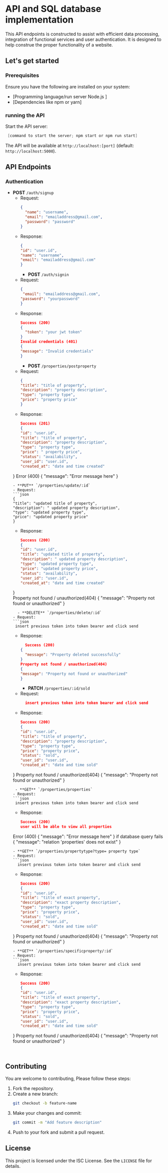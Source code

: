 # API and SQL database implementation

This API endpoints is constructed to assist with efficient data processing, integration of functional services and user authentication. It is designed to help construe the proper functionality of a website.

## Let's get started

### Prerequisites
Ensure you have the following are installed on your system:
- [Programming language/run server Node.js ]
- [Dependencies like npm or yarn]

### running the API
Start the API server:
 ```powershell
  [command to start the server; npm start or npm run start]
```

The API will be available at `http://localhost:[port]` (default: `http://localhost:5000`).

## API Endpoints

### Authentication
- **POST** `/auth/signup`
  - Request:
    ```json
    {
      "name": "username",
      "email": "emailaddress@gmail.com",
      "password": "password"
    }
    ```
  - Response:
    ```json
    {
    "id": "user.id",
    "name": "username",
    "email": "emailaddress@gmail.com"
    }
    ```
    - **POST** `/auth/signin`
  - Request:
    ```json
    {
     "email": "emailaddress@gmail.com",
    "password": "yourpassword"
    }
    ```
  - Response:
    ```json
    Success (200)
    {
      "token": "your jwt token"
    }
    Invalid credentials (401)
    {
    "message": "Invalid credentials"
    }
    ```
    - **POST** `/properties/postproperty`
  - Request:
    ```json
    {
    "title": "title of property",
    "description": "property description",
    "type": "property type",
    "price": "property price"
    }
    ```
  - Response:
    ```json
    Success (201)
    {
    "id": "user.id",
    "title": "title of property",
    "description": "property description",
    "type": "property type",
    "price": " property price",
    "status": "availability",
    "user_id": "user.id",
    "created_at": "date and time created"
   }
    Error (400)
    {
    "message": "Error message here"
    }
    ```
    - **PUT** `/properties/update/:id`
  - Request:
    ```json
    {
    "title": "updated title of property",
    "description": " updated property description",
    "type": "updated property type",
    "price": "updated property price"
    }
    ```
  - Response:
    ```json
    Success (200)
    {
    "id": "user.id",
    "title": "updated title of property",
    "description": " updated property description",
    "type": "updated property type",
    "price": "updated property price",
    "status": "availability",
    "user_id": "user.id",
    "created_at": "date and time created"
   }  
   Property not found / unauthorized(404)
    {
    "message": "Property not found or unauthorized"
    }
    ```
      - **DELETE** `/properties/delete/:id`
  - Request:
    ```json
     insert previous token into token bearer and click send
    ```
  - Response:
    ```json
      Success (200)
    {
      "message": "Property deleted successfully"
    }
    Property not found / unauthorized(404)
    {
    "message": "Property not found or unauthorized"
    }
    ```
      - **PATCH** `/properties/:id/sold`
  - Request:
    ```json
      insert previous token into token bearer and click send
    ```
  - Response:
    ```json
    Success (200)
    {
    "id": "user.id",
    "title": "title of property",
    "description": "property description",
    "type": "property type",
    "price": "property price",
    "status": "sold",
    "user_id": "user.id",
    "created_at": "date and time sold"
   }
   Property not found / unauthorized(404)
    {
    "message": "Property not found or unauthorized"
    }
    ```
     - **GET** `/properties/properties`
  - Request:
    ```json
     insert previous token into token bearer and click send
    ```
  - Response:
    ```json
    Success (200)
    user will be able to view all properties
   Error (400)
   {
    "message": "Error message here"
   }
   if database query fails 
   {
    "message": "relation 'properties' does not exist"
   }
    ```
  - **GET** `/properties/propertytype?type= property type`
  - Request:
    ```json
      insert previous token into token bearer and click send
    ```
  - Response:
    ```json
    Success (200)
    {
    "id": "user.id",
    "title": "title of exact property",
    "description": "exact property description",
    "type": "property type",
    "price": "property price",
    "status": "sold",
    "user_id": "user.id",
    "created_at": "date and time sold"
   }
   Property not found / unauthorized(404)
    {
    "message": "Property not found or unauthorized"
    }
    ```
   - **GET** `/properties/specificproperty/:id`
  - Request:
    ```json
      insert previous token into token bearer and click send
    ```
  - Response:
    ```json
    Success (200)
    {
    "id": "user.id",
    "title": "title of exact property",
    "description": "exact property description",
    "type": "property type",
    "price": "property price",
    "status": "sold",
    "user_id": "user.id",
    "created_at": "date and time sold"
   }
   Property not found / unauthorized(404)
    {
    "message": "Property not found or unauthorized"
    }
    ```
  

## Contributing

You are welcome to contributing, Please follow these steps:
1. Fork the repository.
2. Create a new branch:
   ```bash
   git checkout -b feature-name
   ```
3. Make your changes and commit:
   ```bash
   git commit -m "Add feature description"
   ```
4. Push to your fork and submit a pull request.

## License

This project is licensed under the ISC License. See the `LICENSE` file for details.
